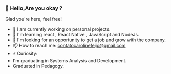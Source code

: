 ###  👋 Hello,Are you okay ?
Glad you're here, feel free!

- 🔭 I am currently working on personal projects.
- 🌱 I'm learning react , React Native , JavaScript and NodeJs.
- 🤔 I'm looking for an opportunity to get a job and grow with the company.
- 📫 How to reach me: contatocarolinefeijo@gmail.com
- ⚡ Curiosity:
-   I'm graduating in Systems Analysis and Development.
-   Graduated in Pedagogy.
